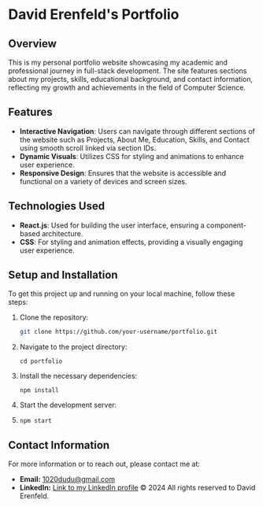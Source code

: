 # David Erenfeld's Portfolio

## Overview

This is my personal portfolio website showcasing my academic and professional journey in full-stack development. The site features sections about my projects, skills, educational background, and contact information, reflecting my growth and achievements in the field of Computer Science.

## Features

- **Interactive Navigation**: Users can navigate through different sections of the website such as Projects, About Me, Education, Skills, and Contact using smooth scroll linked via section IDs.
- **Dynamic Visuals**: Utilizes CSS for styling and animations to enhance user experience.
- **Responsive Design**: Ensures that the website is accessible and functional on a variety of devices and screen sizes.

## Technologies Used

- **React.js**: Used for building the user interface, ensuring a component-based architecture.
- **CSS**: For styling and animation effects, providing a visually engaging user experience.

## Setup and Installation

To get this project up and running on your local machine, follow these steps:

1. Clone the repository:
   ```bash
   git clone https://github.com/your-username/portfolio.git
   ```
2. Navigate to the project directory:

   ```
   cd portfolio
   ```

3. Install the necessary dependencies:
   ```
   npm install
   ```
4. Start the development server:
5. ```
   npm start
   ```

## Contact Information

For more information or to reach out, please contact me at:

- **Email:** 1020dudu@gmail.com
- **LinkedIn:** [Link to my LinkedIn profile](https://www.linkedin.com/in/david-erenfeld?utm_source=share&utm_campaign=share_via&utm_content=profile&utm_medium=android_app)
  © 2024 All rights reserved to David Erenfeld.
